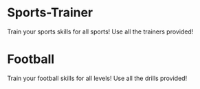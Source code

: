 # Sports-Trainer
Train your sports skills for all sports!
Use all the trainers provided!

# Football
Train your football skills for all levels!
Use all the drills provided!
